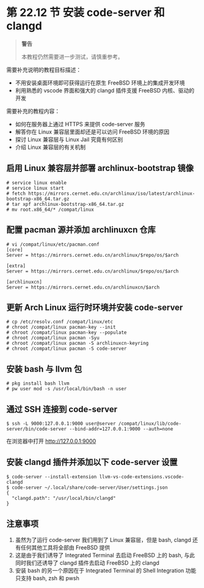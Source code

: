 # 第 22.12 节 安装 code-server 和 clangd

> **警告**
>
> 本教程仍然需要进一步测试，请慎重参考。

需要补充说明的教程目标描述：

- 不用安装桌面环境即可获得运行在原生 FreeBSD 环境上的集成开发环境
- 利用熟悉的 vscode 界面和强大的 clangd 插件支援 FreeBSD 内核、驱动的开发

需要补充的教程内容：

- 如何在服务器上通过 HTTPS 来提供 code-server 服务
- 解答你在 Linux 兼容层里面却还是可以访问 FreeBSD 环境的原因
- 探讨 Linux 兼容层与 Linux Jail 究竟有何区别
- 介绍 Linux 兼容层的有关机制

## 启用 Linux 兼容层并部署 archlinux-bootstrap 镜像

```
# service linux enable
# service linux start
# fetch https://mirrors.cernet.edu.cn/archlinux/iso/latest/archlinux-bootstrap-x86_64.tar.gz
# tar xpf archlinux-bootstrap-x86_64.tar.gz
# mv root.x86_64/* /compat/linux
```

## 配置 pacman 源并添加 archlinuxcn 仓库

```
# vi /compat/linux/etc/pacman.conf
[core]
Server = https://mirrors.cernet.edu.cn/archlinux/$repo/os/$arch

[extra]
Server = https://mirrors.cernet.edu.cn/archlinux/$repo/os/$arch

[archlinuxcn]
Server = https://mirrors.cernet.edu.cn/archlinuxcn/$arch
```

## 更新 Arch Linux 运行时环境并安装 code-server

```
# cp /etc/resolv.conf /compat/linux/etc
# chroot /compat/linux pacman-key --init
# chroot /compat/linux pacman-key --populate
# chroot /compat/linux pacman -Syu
# chroot /compat/linux pacman -S archlinuxcn-keyring
# chroot /compat/linux pacman -S code-server
```

## 安装 bash 与 llvm 包

```
# pkg install bash llvm
# pw user mod -s /usr/local/bin/bash -n user
```

## 通过 SSH 连接到 code-server

```
$ ssh -L 9000:127.0.0.1:9000 user@server /compat/linux/lib/code-server/bin/code-server --bind-addr=127.0.0.1:9000 --auth=none
```

在浏览器中打开 http://127.0.0.1:9000

## 安装 clangd 插件并添加以下 code-server 设置

```
$ code-server --install-extension llvm-vs-code-extensions.vscode-clangd
$ code-server ~/.local/share/code-server/User/settings.json
{
  "clangd.path": "/usr/local/bin/clangd"
}
```

## 注意事项

1. 虽然为了运行 code-server 我们用到了 Linux 兼容层，但是 bash, clangd 还有任何其他工具将全部由 FreeBSD 提供
2. 这是由于我们诱导了 Integrated Terminal 去启动 FreeBSD 上的 bash, 与此同时我们还诱导了 clangd 插件去启动 FreeBSD 上的 clangd
3. 安装 bash 的另一个原因在于 Integrated Terminal 的 Shell Integration 功能只支持 bash, zsh 和 pwsh
